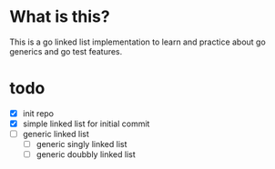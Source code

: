 # What is this?
This is a go linked list implementation to learn and practice about go generics and go test features.

# todo
- [x] init repo
- [x] simple linked list for initial commit
- [ ] generic linked list
	- [ ] generic singly linked list
	- [ ] generic doubbly linked list 